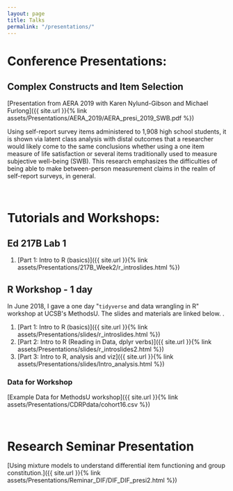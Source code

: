 ```yaml
---
layout: page
title: Talks
permalink: "/presentations/"
---
```



# Conference Presentations:

## Complex Constructs and Item Selection
[Presentation from AERA 2019 with Karen Nylund-Gibson and Michael Furlong]({{ site.url }}{% link assets/Presentations/AERA_2019/AERA_presi_2019_SWB.pdf %})

Using self-report survey items administered to 1,908 high school students, it is
shown via latent class analysis with distal outcomes that a researcher would likely come
to the same conclusions whether using a one item measure of life satisfaction or several
items traditionally used to measure subjective well-being (SWB). This research
emphasizes the difficulties of being able to make between-person measurement claims
in the realm of self-report surveys, in general.   
  
  

&nbsp;
  
     


# Tutorials and Workshops:

<p></p>  

## Ed 217B Lab 1
1. [Part 1: Intro to R (basics)]({{ site.url }}{% link assets/Presentations/217B_Week2/r_introslides.html %})

<p></p>  

## R Workshop - 1 day
In June 2018, I gave a one day "`tidyverse` and data wrangling in R" workshop at UCSB's MethodsU. The slides and materials are linked below. .

1. [Part 1: Intro to R (basics)]({{ site.url }}{% link assets/Presentations/slides/r_introslides.html %})
2. [Part 2: Intro to R (Reading in Data, dplyr verbs)]({{ site.url }}{% link assets/Presentations/slides/r_introslides2.html %})
3. [Part 3: Intro to R, analysis and viz]({{ site.url }}{% link assets/Presentations/slides/Intro_analysis.html %})

### Data for Workshop
[Example Data for MethodsU workshop]({{ site.url }}{% link assets/Presentations/CDRPdata/cohort16.csv %})  
 
 
   
&nbsp;
  
  
  
# Research Seminar Presentation

[Using mixture models to understand differential item functioning and group constitution.]({{ site.url }}{% link assets/Presentations/Reminar_DIF/DIF_DIF_presi2.html %})






